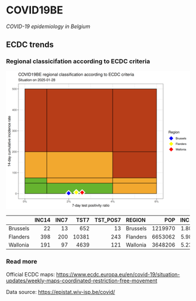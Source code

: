 
# COVID19BE

*COVID-19 epidemiology in Belgium*

## ECDC trends

### Regional classicifation according to ECDC criteria

![](COVID9BE-ecdc-trend.png)

|          | INC14 | INC7 |  TST7 | TST\_POS7 | REGION   |     POP | INC14\_RT |       PR7 |        GR |
| :------- | ----: | ---: | ----: | --------: | :------- | ------: | --------: | --------: | --------: |
| Brussels |    22 |   13 |   652 |        13 | Brussels | 1219970 |  1.803323 | 0.0199387 | 0.4444444 |
| Flanders |   398 |  200 | 10381 |       243 | Flanders | 6653062 |  5.982208 | 0.0234081 | 0.0101010 |
| Wallonia |   191 |   97 |  4639 |       121 | Wallonia | 3648206 |  5.235450 | 0.0260832 | 0.0319149 |

### Read more

Official ECDC maps:
<https://www.ecdc.europa.eu/en/covid-19/situation-updates/weekly-maps-coordinated-restriction-free-movement>

Data source: <https://epistat.wiv-isp.be/covid/>
